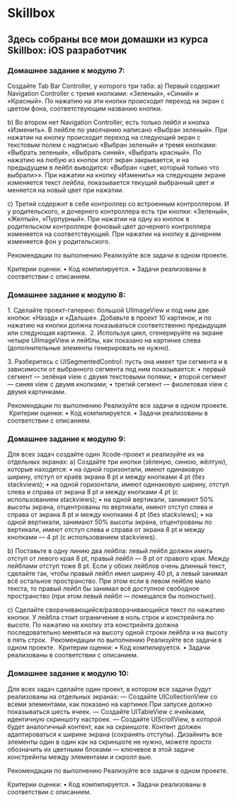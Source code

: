 # Skillbox

## Здесь собраны все мои домашки из курса Skillbox: iOS разработчик


### Домашнее задание к модулю 7:

Создайте Tab Bar Controller, у которого три таба:
a) Первый содержит Navigation Controller с тремя кнопками: «Зеленый», «Синий» и «Красный». По нажатию на эти кнопки происходит переход на экран с цветом фона, соответствующим названию кнопки.

b) Во втором нет Navigation Controller, есть только лейбл и кнопка «Изменить». В лейбле по умолчанию написано «Выбран зеленый». При нажатии на кнопку происходит переход на следующий экран с текстовым полем с надписью «Выбран зеленый» и тремя кнопками: «Выбрать зеленый», «Выбрать синий», «Выбрать красный». По нажатию на любую из кнопок этот экран закрывается, и на предыдущем в лейбл выводится: «Выбран &lt;цвет, который только что выбрали&gt;». При нажатии на кнопку «Изменить» на следующем экране изменяется текст лейбла, показывается текущий выбранный цвет и меняется на новый цвет при нажатии.

c) Третий содержит в себе контроллер со встроенным контроллером. И у родительского, и дочернего контроллера есть три кнопки: «Зеленый», «Желтый», «Пурпурный». При нажатии на одну из кнопок в родительском контроллере фоновый цвет дочернего контроллера изменяется на соответствующий. При нажатии на кнопку в дочернем изменяется фон у родительского.

Рекомендации по выполнению
Реализуйте все задачи в одном проекте.

Критерии оценки:
    •    Код компилируется.
    •    Задачи реализованы в соответствии с описанием.


### Домашнее задание к модулю 8:

1. Сделайте проект-галерею: большой UIImageView и под ним две кнопки: «Назад» и «Дальше». Добавьте в проект 10 картинок, и по нажатию на кнопки должна показываться соответственно предыдущая или следующая картинка.
 2. Используя цикл, сгенерируйте на экране четыре UIImageView и лейблы, как показано на картинке слева (дополнительные элементы генерировать не нужно).

3. Разберитесь с UISegmentedControl: пусть она имеет три сегмента и в зависимости от выбранного сегмента под ним показывается:
    •    первый сегмент — зелёная view с двумя текстовыми полями;
    •    второй сегмент — синяя view с двумя кнопками;
    •    третий сегмент — фиолетовая view с двумя картинками.
    
Рекомендации по выполнению
Реализуйте все задачи в одном проекте.
 Критерии оценки:
    •    Код компилируется.
    •    Задачи реализованы в соответствии с описанием.


### Домашнее задание к модулю 9:

Для всех задач создайте один Xcode-проект и реализуйте их на отдельных экранах: a) Создайте три кнопки (зёленую, синюю, жёлтую), которые находятся:
    •    на одной горизонтали, имеют одинаковую ширину, отступ от краёв экрана 8 pt и между кнопками 4 pt (без stackviews);
    •    на одной горизонтали, имеют одинаковую ширину, отступ слева и справа от экрана 8 pt и между кнопками 4 pt (с использованием stackviews);
    •    на одной вертикали, занимают 50% высоты экрана, отцентрованы по вертикали, имеют отступ слева и справа от экрана 8 pt и между кнопками 4 pt (без stackviews);
    •    на одной вертикали, занимают 50% высоты экрана, отцентрованы по вертикали, имеют отступ слева и справа от экрана 8 pt и между кнопками — 4 pt (с использованием stackviews).
    
b) Поставьте в одну линию два лейбла: левый лейбл должен иметь отступ от левого края 8 pt, правый лейбл — 8 pt от правого края. Между лейблами отступ тоже 8 pt.
Если у обоих лейблов очень длинный текст, сделайте так, чтобы правый лейбл имел ширину 40 pt, а левый занимал всё остальное пространство. При этом если в левом лейбле мало текста, то правый лейбл бы занимал всё доступное свободное пространство (при этом левый лейбл — помещался бы полностью).

c) Сделайте сворачивающийся/разворачивающийся текст по нажатию кнопки. У лейбла стоит ограничение в ноль строк и констрейнта по высоте. По нажатию на кнопку эта констрейнта должна последовательно меняться на высоту одной строки лейбла и на высоту в пять строк.
 Рекомендации по выполнению Реализуйте все задачи в одном проекте.
 Критерии оценки:
    •    Код компилируется.
    •    Задачи реализованы в соответствии с описанием.


### Домашнее задание к модулю 10:

Для всех задач сделайте один проект, в котором все задачи будут реализованы на отдельных экранах: — Создайте UICollectionView со всеми элементами, как показано на картинке.При запуске должно показываться шесть ячеек.
— Создайте UITableView с ячейками, идентичную скриншоту настроек.
— Создайте UIScrollView, в которой будет аналогичный контент, как на скриншоте.
Контент должен адаптироваться к ширине экрана (сохранять отступы). Дизайнить все элементы один в один как на скриншоте не нужно, можете просто обозначить их цветными блоками — ключевое в этой задаче констрейнты между элементами и скролл вью.

Рекомендации по выполнению
Реализуйте все задачи в одном проекте.

Критерии оценки:
    •    Код компилируется.
    •    Задачи реализованы в соответствии с описанием.



